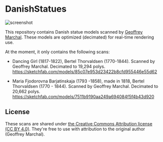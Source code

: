 DanishStatues
=============

![screenshot](https://i.imgur.com/0Wx3YUml.png)

This repository contains Danish statue models scanned by [Geoffrey Marchal].
These models are optimized (decimated) for real-time rendering use.

[Geoffrey Marchal]: https://sketchfab.com/geoffreymarchal

At the moment, it only contains the following scans:

- Dancing Girl (1817-1822), Bertel Thorvaldsen (1770-1844).
  Scanned by Geoffrey Marchal. Decimated to 19,294 polys. 
  https://sketchfab.com/models/85c07e953d23422b8cfd955446e55d62

- Maria Fjodorovna Barjatinskaja (1793 -1858), made in 1818,
  Bertel Thorvaldsen (1770 - 1844). Scanned by Geoffrey Marchal.
  Decimated to 20,662 polys. 
  https://sketchfab.com/models/7511b9190aa249a694084f5f4b43d920

License
-------

These scans are shared under [the Creative Commons Attribution license (CC BY
4.0)][CC-BY]. They're free to use with attribution to the original author
(Geoffrey Marchal).

[CC-BY]: https://creativecommons.org/licenses/by/4.0/
